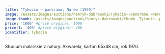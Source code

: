 ```yaml
---
title: "Tykocin – panorama, Narew (1970)"
image: /assets/images/auctions/henryk-dabrowski/Tykocin--panorama,-Narew-1970.jpg
image-thumb: /assets/images/auctions/henryk-dabrowski/thumb__Tykocin--panorama,-Narew-1970.jpg
price: '1000' #price oryginal: 1000
price-1: '400' #price oryginal: 400
identifier: Tykocin
---
```


Studium malarskie z natury. Akwarela, karton 65x48 cm, rok 1970.